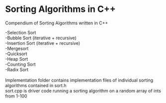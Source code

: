 # Sorting Algorithms in C++
 Compendium of Sorting Algorithms written in C++
 
 -Selection Sort<br/>
 -Bubble Sort (iterative + recursive)<br/>
 -Insertion Sort (iterative + recursive)<br/>
 -Mergesort<br/>
 -Quicksort<br/>
 -Heap Sort<br/>
 -Counting Sort<br/>
 -Radix Sort<br/>
 <br/>
 Implementation folder contains implementation files of individual sorting algorithms contained in sort.h <br/>
 sort.cpp is driver code running a sorting algorithm on a random array of ints from 1-100
